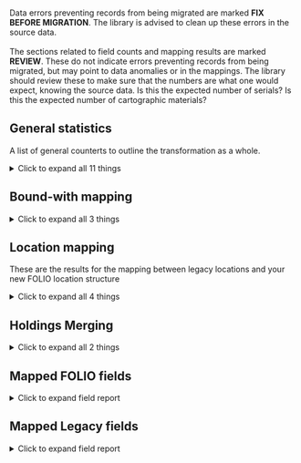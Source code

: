 <br/>Data errors preventing records from being migrated are marked **FIX BEFORE MIGRATION**. The library is advised to clean up these errors in the source data.<br/><br/> The sections related to field counts and mapping results are marked **REVIEW**. These do not indicate errors preventing records from being migrated, but may point to data anomalies or in the mappings. The library should review these to make sure that the numbers are what one would expect, knowing the source data. Is this the expected number of serials? Is this the expected number of cartographic materials?
   
## General statistics    
A list of general counterts to outline the transformation as a whole.    
<details><summary>Click to expand all 11 things</summary>     
   
Measure | Count   
--- | ---:   
BW Items found tied to previously created BW Holdings | 2   
Bib ids referenced in bound-with items | 20   
Bound-with holdings created | 20   
Bound-with items identified by bib id | 10   
Holdings Records Written to disk | 19   
Number of Legacy items in file | 11   
Number of files processed | 1   
Records matched to Instances | 21   
Unique BW Holdings created from Items | 18   
Unique Holdings created from Items | 1   
</details>   
   
## Bound-with mapping    
    
<details><summary>Click to expand all 3 things</summary>     
   
Measure | Count   
--- | ---:   
Number of bib records referenced in item: 1 | 1   
Number of bib records referenced in item: 2 | 9   
</details>   
   
## Location mapping    
These are the results for the mapping between legacy locations and your new FOLIO location structure    
<details><summary>Click to expand all 4 things</summary>     
   
Measure | Count   
--- | ---:   
locations mapping - jnlDesk   -> JnlDesk | 6   
locations mapping - jnlDesk -> JnlDesk | 2   
locations mapping - maps   -> maps,cd | 2   
</details>   
   
## Holdings Merging    
    
<details><summary>Click to expand all 2 things</summary>     
   
Measure | Count   
--- | ---:   
callNumber empty or not set | 1   
</details>   

## Mapped FOLIO fields
<details><summary>Click to expand field report</summary>     

FOLIO Field | Mapped | Unmapped  
--- | --- | ---:  
_version | 0 (0%) | 10  
acquisitionFormat | 0 (0%) | 10  
acquisitionMethod | 0 (0%) | 10  
administrativeNotes | 0 (0%) | 10  
bareHoldingsItems | 0 (0%) | 10  
callNumber | 0 (0%) | 10  
callNumberPrefix | 0 (0%) | 10  
callNumberSuffix | 0 (0%) | 10  
callNumberTypeId | 0 (0%) | 10  
copyNumber | 0 (0%) | 10  
digitizationPolicy | 0 (0%) | 10  
discoverySuppress | 0 (0%) | 10  
effectiveLocationId | 0 (0%) | 10  
electronicAccess | 0 (0%) | 10  
holdingsInstance | 0 (0%) | 10  
holdingsItems | 0 (0%) | 10  
holdingsStatements | 0 (0%) | 10  
holdingsStatementsForIndexes | 0 (0%) | 10  
holdingsStatementsForSupplements | 0 (0%) | 10  
holdingsTypeId | 10 (100%) | 0  
hrid | 0 (0%) | 10  
id | 10 (100%) | 0  
illPolicy | 0 (0%) | 10  
illPolicyId | 0 (0%) | 10  
instanceId | 10 (100%) | 0  
metadata.createdByUserId | 10 (100%) | 0  
metadata.createdDate | 10 (100%) | 0  
metadata.updatedByUserId | 10 (100%) | 0  
metadata.updatedDate | 10 (100%) | 0  
notes | 0 (0%) | 10  
numberOfItems | 0 (0%) | 10  
permanentLocation | 0 (0%) | 10  
permanentLocationId | 10 (100%) | 0  
receiptStatus | 0 (0%) | 10  
receivingHistory | 0 (0%) | 10  
retentionPolicy | 0 (0%) | 10  
shelvingTitle | 0 (0%) | 10  
sourceId | 10 (100%) | 0  
statisticalCodeIds | 0 (0%) | 10  
tags | 0 (0%) | 10  
temporaryLocationId | 0 (0%) | 10  
</details>   

## Mapped Legacy fields
<details><summary>Click to expand field report</summary>     

Legacy Field | Present | Mapped | Unmapped  
--- | --- | --- | ---:  
LOCATION | 10 (100.0%) | 10 (100%) | 0  
RECORD #(BIBLIO) | 20 (200.0%) | 20 (200%) | 0  
RECORD #(ITEM) | 10 (100.0%) | 10 (100%) | 0  
</details>   
